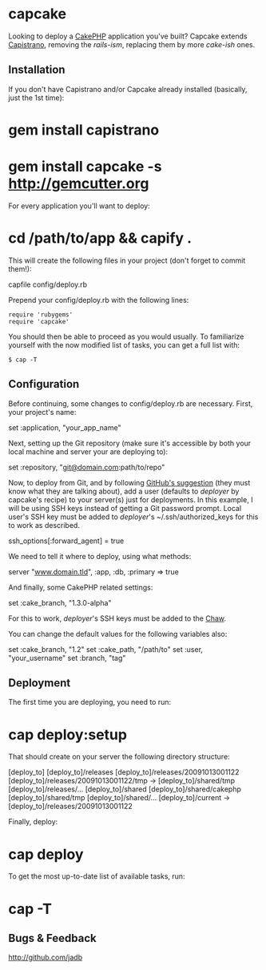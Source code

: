 # capcake

Looking to deploy a [CakePHP](http://cakephp.org) application you've built? Capcake extends [Capistrano](http://capify.org), removing the *rails-ism*, replacing them by more *cake-ish* ones.

## Installation

If you don't have Capistrano and/or Capcake already installed (basically, just the 1st time):

   # gem install capistrano
   # gem install capcake -s http://gemcutter.org

For every application you'll want to deploy:

   # cd /path/to/app && capify .

This will create the following files in your project (don't forget to commit them!):

   capfile
   config/deploy.rb
   
Prepend your config/deploy.rb with the following lines:

    require 'rubygems'
    require 'capcake'

You should then be able to proceed as you would usually. To familiarize yourself with the now modified list of tasks, you can get a full list with:

    $ cap -T

## Configuration

Before continuing, some changes to config/deploy.rb are necessary. First, your project's name:

   set :application, "your_app_name"

Next, setting up the Git repository (make sure it's accessible by both your local machine and server your are deploying to):

   set :repository, "git@domain.com:path/to/repo"

Now, to deploy from Git, and by following [GitHub's suggestion](http://github.com/guides/deploying-with-capistrano) (they must know what they are talking about), add a user (defaults to *deployer* by capcake's recipe) to your server(s) just for deployments. In this example, I will be using SSH keys instead of getting a Git password prompt. Local user's SSH key must be added to *deployer*'s ~/.ssh/authorized_keys for this to work as described. 

   ssh_options[:forward_agent] = true

We need to tell it where to deploy, using what methods:

   server "www.domain.tld", :app, :db, :primary => true

And finally, some CakePHP related settings:

   set :cake_branch, "1.3.0-alpha"

For this to work, *deployer*'s SSH keys must be added to the [Chaw](http://thechaw.com/users/account).

You can change the default values for the following variables also:

   set :cake_branch, "1.2"
   set :cake_path, "/path/to"
   set :user, "your_username"
   set :branch, "tag"

## Deployment

The first time you are deploying, you need to run:

   # cap deploy:setup

That should create on your server the following directory structure:

   [deploy_to]
   [deploy_to]/releases
   [deploy_to]/releases/20091013001122
   [deploy_to]/releases/20091013001122/tmp -> [deploy_to]/shared/tmp
   [deploy_to]/releases/...
   [deploy_to]/shared
   [deploy_to]/shared/cakephp
   [deploy_to]/shared/tmp
   [deploy_to]/shared/...
   [deploy_to]/current -> [deploy_to]/releases/20091013001122

Finally, deploy:

   # cap deploy

To get the most up-to-date list of available tasks, run:

# cap -T

## Bugs & Feedback

http://github.com/jadb